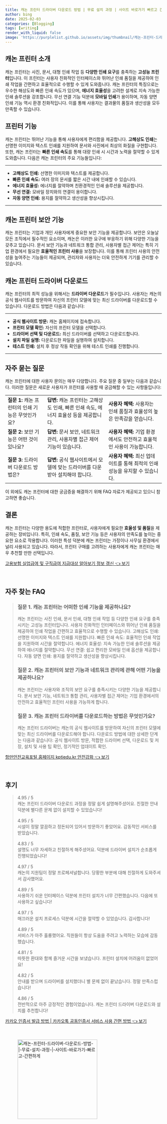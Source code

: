 ```yaml
---
title: 캐논 프린터 드라이버 다운로드 방법 | 무료 설치 과정 | 사이트 바로가기 빠르고 간편하게
author: bing
date: 2025-02-03
categories: [Blogging]
tags: [writing]
render_with_liquid: false
image: 'https://purplelist.github.io/assets/img/thumbnail/캐논-프린터-드라이버-다운로드-방법-|-무료-설치-과정-|-사이트-바로가기-빠르고-간편하게.webp'
---
```



<h2 id='캐논_프린터_소개'>캐논 프린터 소개</h2>

<p>캐논 프린터는 사진, 문서, 대형 인쇄 작업 등 <b>다양한 인쇄 요구</b>를 충족하는 <b>고성능 프린터</b>입니다. 이 프린터는 사용자 친화적인 인터페이스와 뛰어난 인쇄 품질을 제공하여 인쇄 작업을 간편하고 효율적으로 수행할 수 있게 도와줍니다. 캐논 프린터의 특징으로는 우수한 해상도와 빠른 인쇄 속도가 있으며, <b>에너지 효율성</b>을 고려한 설계로 지속 가능한 인쇄 솔루션을 강조합니다. 무선 연결 기능 덕분에 <b>모바일 인쇄</b>가 용이하며, 자동 양면 인쇄 기능 역시 환경 친화적입니다. 이를 통해 사용자는 결과물의 품질과 생산성을 모두 만족할 수 있습니다.</p>

<h2 id='프린터_기능'>프린터 기능</h2>

<p>캐논 프린터는 뛰어난 기능을 통해 사용자에게 편리함을 제공합니다. <b>고해상도 인쇄</b>는 선명한 이미지와 텍스트 인쇄를 지원하여 문서와 사진에서 최상의 화질을 구현합니다. 또한, 캐논 프린터는 <b>빠른 인쇄 속도</b>를 통해 대량 인쇄 시 시간과 노력을 절약할 수 있게 도와줍니다. 다음은 캐논 프린터의 주요 기능들입니다:</p>

<hr />

<ul>
    <li><b>고해상도 인쇄:</b> 선명한 이미지와 텍스트를 제공합니다.</li>
    <li><b>빠른 인쇄 속도:</b> 여러 장의 문서를 짧은 시간 내에 인쇄할 수 있습니다.</li>
    <li><b>에너지 효율성:</b> 에너지를 절약하며 친환경적인 인쇄 솔루션을 제공합니다.</li>
    <li><b>무선 연결:</b> 모바일 장치와의 연결이 용이합니다.</li>
    <li><b>자동 양면 인쇄:</b> 용지를 절약하고 생산성을 향상시킵니다.</li>
</ul>

<hr />

<h2 id='보안_기능'>캐논 프린터 보안 기능</h2>

<p>캐논 프린터는 기업과 개인 사용자에게 중요한 보안 기능을 제공합니다. 보안은 오늘날 모든 조직에서 필수적인 요소이며, 캐논은 이러한 요구에 부응하기 위해 다양한 기능을 갖추고 있습니다. 문서 보안 기능과 네트워크 통합 관리, 사용자별 접근 제어는 특히 기업 환경에서 필요한 <b>효율적인 프린터 사용</b>을 보장합니다. 이를 통해 프린터 사용의 안전성을 높여주는 기능들이 제공되며, 관리자와 사용자는 더욱 안전하게 기기를 관리할 수 있습니다.</p>

<h2 id='드라이버_다운로드'>캐논 프린터 드라이버 다운로드</h2>

<p>캐논 프린터의 최적 성능을 위해서는 <b>드라이버 다운로드</b>가 필수입니다. 사용자는 캐논의 공식 웹사이트를 방문하여 자신의 프린터 모델에 맞는 최신 드라이버를 다운로드할 수 있습니다. 다운로드 방법은 다음과 같습니다:</p>

<hr />

<ul>
    <li><b>공식 웹사이트 방문:</b> 캐논 홈페이지에 접속합니다.</li>
    <li><b>프린터 모델 확인:</b> 자신의 프린터 모델을 선택합니다.</li>
    <li><b>드라이버 선택 및 다운로드:</b> 최신 드라이버를 선택하고 다운로드합니다.</li>
    <li><b>설치 파일 실행:</b> 다운로드한 파일을 실행하여 설치합니다.</li>
    <li><b>테스트 인쇄:</b> 설치 후 정상 작동 확인을 위해 테스트 인쇄를 진행합니다.</li>
</ul>

<hr />

<h2 id='자주_묻는_질문'>자주 묻는 질문</h2>

<p>캐논 프린터에 대한 사용자 문의는 매우 다양합니다. 주요 질문 중 일부는 다음과 같습니다. 이러한 질문은 새로운 사용자가 프린터를 사용할 때 궁금해할 수 있는 사항들입니다:</p>

<table>
    <tr>
        <td><b>질문 1:</b> 캐논 프린터의 인쇄 기능은 무엇인가요?</td>
        <td><b>답변:</b> 캐논 프린터는 고해상도 인쇄, 빠른 인쇄 속도, 에너지 효율성 등을 제공합니다.</td>
        <td><b>사용자 혜택:</b> 사용자는 인쇄 품질과 효율성의 높은 만족감을 얻습니다.</td>
    </tr>
    <tr>
        <td><b>질문 2:</b> 보안 기능은 어떤 것이 있나요?</td>
        <td><b>답변:</b> 문서 보안, 네트워크 관리, 사용자별 접근 제어 기능이 있습니다.</td>
        <td><b>사용자 혜택:</b> 기업 환경에서도 안전하고 효율적인 사용이 가능합니다.</td>
    </tr>
    <tr>
        <td><b>질문 3:</b> 드라이버 다운로드 방법은?</td>
        <td><b>답변:</b> 공식 웹사이트에서 모델에 맞는 드라이버를 다운받아 설치해야 합니다.</td>
        <td><b>사용자 혜택:</b> 최신 업데이트를 통해 최적의 인쇄 성능을 유지할 수 있습니다.</td>
    </tr>
</table>

<p>이 외에도 캐논 프린터에 대한 궁금증을 해결하기 위해 FAQ 자료가 제공되고 있으니 참고하면 좋습니다.</p>

<h2 id='결론'>결론</h2>

<p>캐논 프린터는 다양한 용도에 적합한 프린터로, 사용자에게 필요한 <b>효율성 및 품질</b>을 제공하는 장비입니다. 특히, 인쇄 속도, 품질, 보안 기능 등은 사용자의 만족도를 높이는 중요한 요소로 작용합니다. 이러한 특성 덕분에 캐논 프린터는 가정이나 사무실 환경에서 널리 사용되고 있습니다. 따라서, 프린터 구매를 고려하는 사용자에게 캐논 프린터는 매우 추천할 만한 선택입니다.</p>


<p><a class="click-button" title="고용보험 실업급여 및 구직급여 지급대상 알아보기 정보 갱신" href="https://purplelist.github.io/posts/%EA%B3%A0%EC%9A%A9%EB%B3%B4%ED%97%98-%EC%8B%A4%EC%97%85%EA%B8%89%EC%97%AC-%EB%B0%8F-%EA%B5%AC%EC%A7%81%EA%B8%89%EC%97%AC-%EC%A7%80%EA%B8%89%EB%8C%80%EC%83%81-%EC%95%8C%EC%95%84%EB%B3%B4%EA%B8%B0-%EC%A0%95%EB%B3%B4-%EA%B0%B1%EC%8B%A0/" rel="dofollow">고용보험 실업급여 및 구직급여 지급대상 알아보기 정보 갱신 👈 보기</a></p><br>
<h2 id='자주_찾는_FAQ'>자주 찾는 FAQ</h2>
<div itemscope="" itemtype="https://schema.org/FAQPage"> 
<blockquote> 
<div itemscope="" itemprop="mainEntity" itemtype="https://schema.org/Question"> 
<h3 itemprop="name">질문 1. 캐논 프린터는 어떠한 인쇄 기능을 제공하나요?</h3> 
<div itemscope="" itemprop="acceptedAnswer" itemtype="https://schema.org/Answer"> 
<span itemprop="text"> 
<p>캐논 프린터는 사진 인쇄, 문서 인쇄, 대형 인쇄 작업 등 다양한 인쇄 요구를 충족시키는 고성능 프린터입니다. 사용자 친화적인 인터페이스와 뛰어난 인쇄 품질을 제공하여 인쇄 작업을 간편하고 효율적으로 수행할 수 있습니다. 고해상도 인쇄: 선명한 이미지와 텍스트 인쇄를 지원합니다. 빠른 인쇄 속도: 효율적인 인쇄 작업을 지원하여 시간을 절약합니다. 에너지 효율성: 지속 가능한 인쇄 솔루션을 제공하여 에너지를 절약합니다. 무선 연결: 쉽고 편리한 모바일 인쇄 옵션을 제공합니다. 자동 양면 인쇄: 용지를 절약하고 생산성을 향상시킵니다.</p> 
</span> 
</div> 
</div> 

<div itemscope="" itemprop="mainEntity" itemtype="https://schema.org/Question"> 
<h3 itemprop="name">질문 2. 캐논 프린터의 보안 기능과 네트워크 관리에 관해 어떤 기능을 제공하나요?</h3> 
<div itemscope="" itemprop="acceptedAnswer" itemtype="https://schema.org/Answer"> 
<span itemprop="text"> 
<p>캐논 프린터는 사용자와 조직의 보안 요구를 충족시키는 다양한 기능을 제공합니다. 문서 보안 기능, 네트워크 통합 관리, 사용자별 접근 제어는 기업 환경에서의 안전하고 효율적인 프린터 사용을 가능하게 합니다.</p> 
</span> 
</div> 
</div> 

<div itemscope="" itemprop="mainEntity" itemtype="https://schema.org/Question"> 
<h3 itemprop="name">질문 3. 캐논 프린터 드라이버를 다운로드하는 방법은 무엇인가요?</h3> 
<div itemscope="" itemprop="acceptedAnswer" itemtype="https://schema.org/Answer"> 
<span itemprop="text"> 
<p>캐논 프린터 드라이버는 캐논의 공식 웹사이트를 방문하여 자신의 프린터 모델에 맞는 최신 드라이버를 다운로드해야 합니다. 다운로드 방법에 대한 상세한 단계는 다음과 같습니다: 공식 웹사이트 방문, 적합한 드라이버 선택, 다운로드 및 저장, 설치 및 사용 팁 확인, 정기적인 업데이트 확인.</p> 
</span> 
</div> 
</div> 
</blockquote> 
</div>
<p><a class="click-button" title="항만안전교육포털 홈페이지 kptiedu.kr 안전강화" href="https://purplelist.github.io/posts/%ED%95%AD%EB%A7%8C%EC%95%88%EC%A0%84%EA%B5%90%EC%9C%A1%ED%8F%AC%ED%84%B8-%ED%99%88%ED%8E%98%EC%9D%B4%EC%A7%80-kptiedu.kr-%EC%95%88%EC%A0%84%EA%B0%95%ED%99%94/" rel="dofollow">항만안전교육포털 홈페이지 kptiedu.kr 안전강화 👈 보기</a></p><br>
<h2 id='후기'>후기</h2>
<div itemscope itemtype="https://schema.org/Product">
  <blockquote>
  <div itemprop="review" itemscope itemtype="https://schema.org/Review">
      <div itemprop="reviewRating" itemscope itemtype="https://schema.org/Rating"> <span itemprop="ratingValue">4.95</span> / <span itemprop="bestRating">5</span> </div>
      <span itemprop="reviewBody">캐논 프린터 드라이버 다운로드 과정을 정말 쉽게 설명해주셨어요. 친절한 안내 덕분에 별다른 문제 없이 설치할 수 있었습니다!</span>
  </div>
  <br>
  <div itemprop="review" itemscope itemtype="https://schema.org/Review">
      <div itemprop="reviewRating" itemscope itemtype="https://schema.org/Rating"> <span itemprop="ratingValue">4.95</span> / <span itemprop="bestRating">5</span> </div>
      <span itemprop="reviewBody">시설이 정말 깔끔하고 정돈되어 있어서 방문하기 좋았어요. 감동적인 서비스를 받았습니다.</span>
  </div>
  <br>
  <div itemprop="review" itemscope itemtype="https://schema.org/Review">
      <div itemprop="reviewRating" itemscope itemtype="https://schema.org/Rating"> <span itemprop="ratingValue">4.83</span> / <span itemprop="bestRating">5</span> </div>
      <span itemprop="reviewBody">설명도 너무 자세하고 친절하게 해주셨어요. 덕분에 드라이버 설치가 순조롭게 진행되었습니다!</span>
  </div>
  <br>
  <div itemprop="review" itemscope itemtype="https://schema.org/Review">
      <div itemprop="reviewRating" itemscope itemtype="https://schema.org/Rating"> <span itemprop="ratingValue">4.97</span> / <span itemprop="bestRating">5</span> </div>
      <span itemprop="reviewBody">캐논의 지원팀이 정말 프로페셔널합니다. 당황한 부분에 대해 친절하게 도와주셔서 감사했어요.</span>
  </div>
  <br>
  <div itemprop="review" itemscope itemtype="https://schema.org/Review">
      <div itemprop="reviewRating" itemscope itemtype="https://schema.org/Rating"> <span itemprop="ratingValue">4.89</span> / <span itemprop="bestRating">5</span> </div>
      <span itemprop="reviewBody">사용하기 쉬운 인터페이스 덕분에 프린터 설치가 너무 간편했습니다. 다음에 또 사용하고 싶습니다!</span>
  </div>
  <br>
  <div itemprop="review" itemscope itemtype="https://schema.org/Review">
      <div itemprop="reviewRating" itemscope itemtype="https://schema.org/Rating"> <span itemprop="ratingValue">4.97</span> / <span itemprop="bestRating">5</span> </div>
      <span itemprop="reviewBody">매끄러운 설치 프로세스 덕분에 시간을 절약할 수 있었습니다. 감사합니다!</span>
  </div>
  <br>
  <div itemprop="review" itemscope itemtype="https://schema.org/Review">
      <div itemprop="reviewRating" itemscope itemtype="https://schema.org/Rating"> <span itemprop="ratingValue">4.89</span> / <span itemprop="bestRating">5</span> </div>
      <span itemprop="reviewBody">서비스가 아주 훌륭했어요. 직원들이 항상 도움을 주려고 노력하는 모습에 감동했습니다.</span>
  </div>
  <br>
  <div itemprop="review" itemscope itemtype="https://schema.org/Review">
      <div itemprop="reviewRating" itemscope itemtype="https://schema.org/Rating"> <span itemprop="ratingValue">4.81</span> / <span itemprop="bestRating">5</span> </div>
      <span itemprop="reviewBody">따뜻한 환대와 함께 즐거운 시간을 보냈습니다. 프린터 설치에 어려움이 없었어요!</span>
  </div>
  <br>
  <div itemprop="review" itemscope itemtype="https://schema.org/Review">
      <div itemprop="reviewRating" itemscope itemtype="https://schema.org/Rating"> <span itemprop="ratingValue">4.82</span> / <span itemprop="bestRating">5</span> </div>
      <span itemprop="reviewBody">안내를 받으며 드라이버를 설치했더니 별 문제 없이 끝났습니다. 정말 만족스럽습니다!</span>
  </div>
  <br>
  <div itemprop="review" itemscope itemtype="https://schema.org/Review">
      <div itemprop="reviewRating" itemscope itemtype="https://schema.org/Rating"> <span itemprop="ratingValue">4.86</span> / <span itemprop="bestRating">5</span> </div>
      <span itemprop="reviewBody">전반적으로 아주 긍정적인 경험이었습니다. 캐논 프린터 드라이버 다운로드와 설치를 추천합니다!</span>
  </div>
  </blockquote>
</div>
<p><a class="click-button" title="카카오 인증서 발급 방법 | 카카오톡 공동인증서 서비스 사용 간편 방법" href="https://purplelist.github.io/posts/%EC%B9%B4%EC%B9%B4%EC%98%A4-%EC%9D%B8%EC%A6%9D%EC%84%9C-%EB%B0%9C%EA%B8%89-%EB%B0%A9%EB%B2%95-%EC%B9%B4%EC%B9%B4%EC%98%A4%ED%86%A1-%EA%B3%B5%EB%8F%99%EC%9D%B8%EC%A6%9D%EC%84%9C-%EC%84%9C%EB%B9%84%EC%8A%A4-%EC%82%AC%EC%9A%A9-%EA%B0%84%ED%8E%B8-%EB%B0%A9%EB%B2%95/" rel="dofollow">카카오 인증서 발급 방법 | 카카오톡 공동인증서 서비스 사용 간편 방법 👈 보기</a></p><br>
<figure class="image"><img src="https://purplelist.github.io/assets/img/thumbnail/캐논-프린터-드라이버-다운로드-방법-|-무료-설치-과정-|-사이트-바로가기-빠르고-간편하게.webp" alt="캐논-프린터-드라이버-다운로드-방법-|-무료-설치-과정-|-사이트-바로가기-빠르고-간편하게" width="256" height="256"></figure>